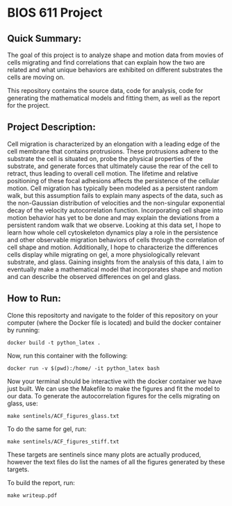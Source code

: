 BIOS 611 Project 
================
## Quick Summary:
The goal of this project is to analyze shape and motion data from movies of cells migrating and find correlations that can explain how the two are related and what unique behaviors are exhibited on different substrates the cells are moving on. 

This repository contains the source data, code for analysis, code for generating the mathematical models and fitting them, as well as the report for the project.

## Project Description:
Cell migration is characterized by an elongation with a leading edge of the cell membrane that contains protrusions. These protrusions adhere to the substrate the cell is situated on, probe the physical properties of the substrate, and generate forces that ultimately cause the rear of the cell to retract, thus leading to overall cell motion. The lifetime and relative positioning of these focal adhesions affects the persistence of the cellular motion. Cell migration has typically been modeled as a persistent random walk, but this assumption fails to explain many aspects of the data, such as the non-Gaussian distribution of velocities and the non-singular exponential decay of the velocity autocorrelation function. Incorporating cell shape into motion behavior has yet to be done and may explain the deviations from a persistent random walk that we observe.  Looking at this data set, I hope to learn how whole cell cytoskeleton dynamics play a role in the persistence and other observable migration behaviors of cells through the correlation of cell shape and motion. Additionally, I hope to characterize the differences cells display while migrating on gel, a more physiologically relevant substrate, and glass. Gaining insights from the analysis of this data, I aim to eventually make a mathematical model that incorporates shape and motion and can describe the observed differences on gel and glass. 

## How to Run:
Clone this repositorty and navigate to the folder of this repository on your computer (where the Docker file is located) and build the docker container by running:

```
docker build -t python_latex .
```

Now, run this container with the following: 

```
docker run -v $(pwd):/home/ -it python_latex bash
```

Now your terminal should be interactive with the docker container we have just built. We can use the Makefile to make the figures and fit the model to our data. To generate the autocorrelation figures for the cells migrating on glass, use:

```
make sentinels/ACF_figures_glass.txt
```

To do the same for gel, run:

```
make sentinels/ACF_figures_stiff.txt
```

These targets are sentinels since many plots are actually produced, however the text files do list the names of all the figures generated by these targets.

To build the report, run:

```
make writeup.pdf
```